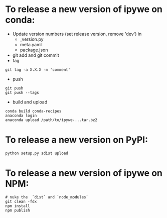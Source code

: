 # To release a new version of ipywe on conda:

* Update version numbers (set release version, remove 'dev') in 
  - _version.py
  - meta.yaml
  - package.json
* git add and git commit
* tag
```
git tag -a X.X.X -m 'comment'
```
* push
```
git push
git push --tags
```
* build and upload
```
conda build conda-recipes
anaconda login
anaconda upload /path/to/ipywe-...tar.bz2
```

# To release a new version on PyPI:

    python setup.py sdist upload

# To release a new version of ipywe on NPM:
```
# nuke the  `dist` and `node_modules`
git clean -fdx
npm install
npm publish
```
